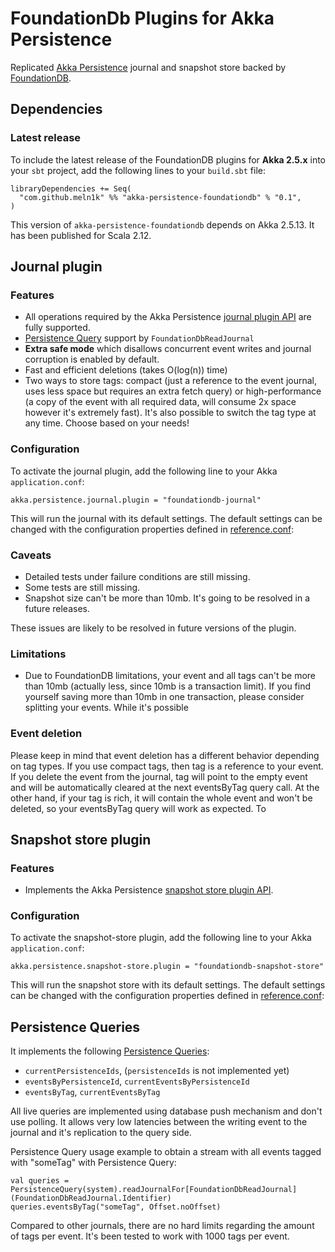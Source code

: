 FoundationDb Plugins for Akka Persistence
======================================

Replicated [Akka Persistence](https://doc.akka.io/docs/akka/current/scala/persistence.html) journal and snapshot store backed by [FoundationDB](https://www.foundationdb.org/).

Dependencies
------------

### Latest release

To include the latest release of the FoundationDB plugins for **Akka 2.5.x** into your `sbt` project, add the following lines to your `build.sbt` file:

    libraryDependencies += Seq(
      "com.github.meln1k" %% "akka-persistence-foundationdb" % "0.1",
    )

This version of `akka-persistence-foundationdb` depends on Akka 2.5.13. It has been published for Scala 2.12.

Journal plugin
--------------

### Features

- All operations required by the Akka Persistence [journal plugin API](https://doc.akka.io/docs/akka/current/scala/persistence.html#journal-plugin-api) are fully supported.
- [Persistence Query](https://doc.akka.io/docs/akka/current/scala/persistence-query.html) support by `FoundationDbReadJournal`
- **Extra safe mode** which disallows concurrent event writes and journal corruption is enabled by default.
- Fast and efficient deletions (takes O(log(n)) time)
- Two ways to store tags: compact (just a reference to the event journal, uses less space but requires an extra fetch query) 
or high-performance (a copy of the event with all required data, will consume 2x space however it's extremely fast). It's also 
possible to switch the tag type at any time. Choose based on your needs!

### Configuration

To activate the journal plugin, add the following line to your Akka `application.conf`:

    akka.persistence.journal.plugin = "foundationdb-journal"

This will run the journal with its default settings. The default settings can be changed with the configuration properties defined in [reference.conf](https://github.com/meln1k/akka-persistence-foundationdb/blob/master/src/main/resources/reference.conf):

### Caveats

- Detailed tests under failure conditions are still missing.
- Some tests are still missing.
- Snapshot size can't be more than 10mb. It's going to be resolved in a future releases.


These issues are likely to be resolved in future versions of the plugin.

### Limitations
- Due to FoundationDB limitations, your event and all tags can't be more than 10mb (actually less, since 10mb is a transaction limit).
If you find yourself saving more than 10mb in one transaction, please consider splitting your events. While it's possible 

### Event deletion

Please keep in mind that event deletion has a different behavior depending on tag types. If you use compact tags, then 
tag is a reference to your event. If you delete the event from the journal, tag will point to the empty event and will 
be automatically cleared at the next eventsByTag query call. At the other hand, if your tag is rich, it will contain 
the whole event and won't be deleted, so your eventsByTag query will work as expected. To 

Snapshot store plugin
---------------------

### Features

- Implements the Akka Persistence [snapshot store plugin API](https://doc.akka.io/docs/akka/current/scala/persistence.html#snapshot-store-plugin-api).

### Configuration

To activate the snapshot-store plugin, add the following line to your Akka `application.conf`:

    akka.persistence.snapshot-store.plugin = "foundationdb-snapshot-store"

This will run the snapshot store with its default settings. The default settings can be changed with the configuration properties defined in [reference.conf](https://github.com/meln1k/akka-persistence-foundationdb/blob/master/src/main/resources/reference.conf):

Persistence Queries
-------------------

It implements the following [Persistence Queries](https://doc.akka.io/docs/akka/current/scala/persistence-query.html):

* `currentPersistenceIds`, (`persistenceIds` is not implemented yet)
* `eventsByPersistenceId`, `currentEventsByPersistenceId`
* `eventsByTag`, `currentEventsByTag`

All live queries are implemented using database push mechanism and don't use polling. It allows very low 
latencies between the writing event to the journal and it's replication to the query side.

Persistence Query usage example to obtain a stream with all events tagged with "someTag" with Persistence Query:

    val queries = PersistenceQuery(system).readJournalFor[FoundationDbReadJournal](FoundationDbReadJournal.Identifier)
    queries.eventsByTag("someTag", Offset.noOffset)
    
Compared to other journals, there are no hard limits regarding the amount of tags per event. It's been tested to work with 
1000 tags per event.

